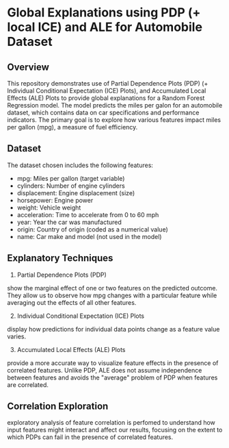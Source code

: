 # Global Explanations using PDP (+ local ICE) and ALE for Automobile Dataset

## Overview
This repository demonstrates use of Partial Dependence Plots (PDP) (+ Individual Conditional Expectation (ICE) Plots), and Accumulated Local Effects (ALE) Plots to provide global explanations for a Random Forest Regression model. The model predicts the miles per galon for an automobile dataset, which contains data on car specifications and performance indicators. The primary goal is to explore how various features impact miles per gallon (mpg), a measure of fuel efficiency.

## Dataset
The dataset chosen includes the following features:

- mpg: Miles per gallon (target variable)
- cylinders: Number of engine cylinders
- displacement: Engine displacement (size)
- horsepower: Engine power
- weight: Vehicle weight
- acceleration: Time to accelerate from 0 to 60 mph
- year: Year the car was manufactured
- origin: Country of origin (coded as a numerical value)
- name: Car make and model (not used in the model)


## Explanatory Techniques
1. Partial Dependence Plots (PDP)

show the marginal effect of one or two features on the predicted outcome. They allow us to observe how mpg changes with a particular feature while averaging out the effects of all other features.

2. Individual Conditional Expectation (ICE) Plots

display how predictions for individual data points change as a feature value varies.

3. Accumulated Local Effects (ALE) Plots

provide a more accurate way to visualize feature effects in the presence of correlated features. Unlike PDP, ALE does not assume independence between features and avoids the "average" problem of PDP when features are correlated.

## Correlation Exploration
exploratory analysis of feature correlation is perfomed to understand how input features might interact and affect our results, focusing on the extent to which PDPs can fail in the presence of correlated features.